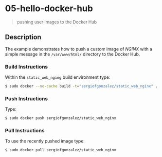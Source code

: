 # 05-hello-docker-hub
> pushing user images to the Docker Hub

## Description
The example demonstrates how to push a custom image of *NGINX* with a simple message in the `/var/www/html/` directory to the Docker Hub.

### Build Instructions

Within the `static_web_nging` build environment type:
```bash
$ sudo docker --no-cache build -t="sergiofgonzalez/static_web_nginx" .
```
### Push Instructions
Type:
```bash
$ sudo docker push sergiofgonzalez/static_web_nginx
```

### Pull Instructions
To use the recently pushed image type:
```bash
$ sudo docker pull sergiofgonzalez/static_web_nginx
```